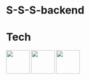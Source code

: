 # S-S-S-backend

# Tech

<img src="https://cdn.simpleicons.org/nodemon" width="64">
<img src="https://cdn.simpleicons.org/typescript" width="64">
<img src="https://cdn.simpleicons.org/nestjs" width="64">